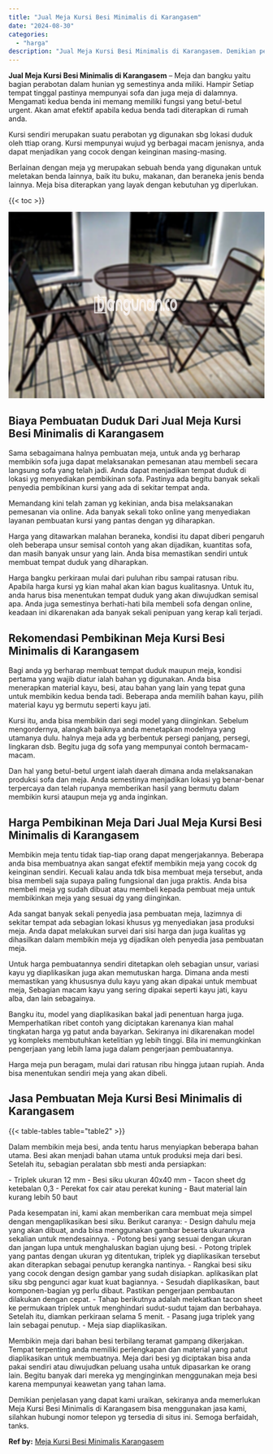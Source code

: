 ```yaml
---
title: "Jual Meja Kursi Besi Minimalis di Karangasem"
date: "2024-08-30"
categories: 
  - "harga"
description: "Jual Meja Kursi Besi Minimalis di Karangasem. Demikian penjelasan yang dapat kami uraikan, sekiranya anda memerlukan Meja Kursi Besi Minimalis di Karangasem..."
---
```


**Jual Meja Kursi Besi Minimalis di Karangasem** – Meja dan bangku yaitu bagian perabotan dalam hunian yg semestinya anda miliki. Hampir Setiap tempat tinggal pastinya mempunyai sofa dan juga meja di dalamnya. Mengamati kedua benda ini memang memiliki fungsi yang betul-betul urgent. Akan amat efektif apabila kedua benda tadi diterapkan di rumah anda.

Kursi sendiri merupakan suatu perabotan yg digunakan sbg lokasi duduk oleh ttiap orang. Kursi mempunyai wujud yg berbagai macam jenisnya, anda dapat menjadikan yang cocok dengan keinginan masing-masing.

Berlainan dengan meja yg merupakan sebuah benda yang digunakan untuk meletakan benda lainnya, baik itu buku, makanan, dan beraneka jenis benda lainnya. Meja bisa diterapkan yang layak dengan kebutuhan yg diperlukan.

{{< toc >}}

![Jual Meja Kursi Besi Minimalis di Karangasem](/images/jual-meja-besi-murah30.png)

## Biaya Pembuatan Duduk Dari Jual Meja Kursi Besi Minimalis di Karangasem

Sama sebagaimana halnya pembuatan meja, untuk anda yg berharap membikin sofa juga dapat melaksanakan pemesanan atau membeli secara langsung sofa yang telah jadi. Anda dapat menjadikan tempat duduk di lokasi yg menyediakan pembikinan sofa. Pastinya ada begitu banyak sekali penyedia pembikinan kursi yang ada di sekitar tempat anda.

Memandang kini telah zaman yg kekinian, anda bisa melaksanakan pemesanan via online. Ada banyak sekali toko online yang menyediakan layanan pembuatan kursi yang pantas dengan yg diharapkan.

Harga yang ditawarkan malahan beraneka, kondisi itu dapat diberi pengaruh oleh beberapa unsur semisal contoh yang akan dijadikan, kuantitas sofa, dan masih banyak unsur yang lain. Anda bisa memastikan sendiri untuk membuat tempat duduk yang diharapkan.

Harga bangku perkiraan mulai dari puluhan ribu sampai ratusan ribu. Apabila harga kursi yg kian mahal akan kian bagus kualitasnya. Untuk itu, anda harus bisa menentukan tempat duduk yang akan diwujudkan semisal apa. Anda juga semestinya berhati-hati bila membeli sofa dengan online, keadaan ini dikarenakan ada banyak sekali penipuan yang kerap kali terjadi.

## Rekomendasi Pembikinan Meja Kursi Besi Minimalis di Karangasem

Bagi anda yg berharap membuat tempat duduk maupun meja, kondisi pertama yang wajib diatur ialah bahan yg digunakan. Anda bisa menerapkan material kayu, besi, atau bahan yang lain yang tepat guna untuk membikin kedua benda tadi. Beberapa anda memilih bahan kayu, pilih material kayu yg bermutu seperti kayu jati.

Kursi itu, anda bisa membikin dari segi model yang diinginkan. Sebelum mengordernya, alangkah baiknya anda menetapkan modelnya yang utamanya dulu. halnya meja ada yg berbentuk persegi panjang, persegi, lingkaran dsb. Begitu juga dg sofa yang mempunyai contoh bermacam-macam.

Dan hal yang betul-betul urgent ialah daerah dimana anda melaksanakan produksi sofa dan meja. Anda semestinya menjadikan lokasi yg benar-benar terpercaya dan telah rupanya memberikan hasil yang bermutu dalam membikin kursi ataupun meja yg anda inginkan.

## Harga Pembikinan Meja Dari Jual Meja Kursi Besi Minimalis di Karangasem

Membikin meja tentu tidak tiap-tiap orang dapat mengerjakannya. Beberapa anda bisa membuatnya akan sangat efektif membikin meja yang cocok dg keinginan sendiri. Kecuali kalau anda tdk bisa membuat meja tersebut, anda bisa membeli saja supaya paling fungsional dan juga praktis. Anda bisa membeli meja yg sudah dibuat atau membeli kepada pembuat meja untuk membikinkan meja yang sesuai dg yang diinginkan.

Ada sangat banyak sekali penyedia jasa pembuatan meja, lazimnya di sekitar tempat ada sebagian lokasi khusus yg menyediakan jasa produksi meja. Anda dapat melakukan survei dari sisi harga dan juga kualitas yg dihasilkan dalam membikin meja yg dijadikan oleh penyedia jasa pembuatan meja.

Untuk harga pembuatannya sendiri ditetapkan oleh sebagian unsur, variasi kayu yg diaplikasikan juga akan memutuskan harga. Dimana anda mesti memastikan yang khususnya dulu kayu yang akan dipakai untuk membuat meja, Sebagian macam kayu yang sering dipakai seperti kayu jati, kayu alba, dan lain sebagainya.

Bangku itu, model yang diaplikasikan bakal jadi penentuan harga juga. Memperhatikan ribet contoh yang diciptakan karenanya kian mahal tingkatan harga yg patut anda bayarkan. Sekiranya ini dikarenakan model yg kompleks membutuhkan ketelitian yg lebih tinggi. Bila ini memungkinkan pengerjaan yang lebih lama juga dalam pengerjaan pembuatannya.

Harga meja pun beragam, mulai dari ratusan ribu hingga jutaan rupiah. Anda bisa menentukan sendiri meja yang akan dibeli.

## Jasa Pembuatan Meja Kursi Besi Minimalis di Karangasem

{{< table-tables table="table2" >}}

Dalam membikin meja besi, anda tentu harus menyiapkan beberapa bahan utama. Besi akan menjadi bahan utama untuk produksi meja dari besi. Setelah itu, sebagian peralatan sbb mesti anda persiapkan:

\- Triplek ukuran 12 mm - Besi siku ukuran 40x40 mm - Tacon sheet dg ketebalan 0,3 - Perekat fox cair atau perekat kuning - Baut material lain kurang lebih 50 baut

Pada kesempatan ini, kami akan memberikan cara membuat meja simpel dengan mengaplikasikan besi siku. Berikut caranya: - Design dahulu meja yang akan dibuat, anda bisa menggunakan gambar beserta ukurannya sekalian untuk mendesainnya. - Potong besi yang sesuai dengan ukuran dan jangan lupa untuk menghaluskan bagian ujung besi. - Potong triplek yang pantas dengan ukuran yg ditentukan, triplek yg diaplikasikan tersebut akan diterapkan sebagai penutup kerangka nantinya. - Rangkai besi siku yang cocok dengan design gambar yang sudah disiapkan. aplikasikan plat siku sbg pengunci agar kuat kuat bagiannya. - Sesudah diaplikasikan, baut komponen-bagian yg perlu dibaut. Pastikan pengerjaan pembautan dilakukan dengan cepat. - Tahap berikutnya adalah melekatkan tacon sheet ke permukaan triplek untuk menghindari sudut-sudut tajam dan berbahaya. Setelah itu, diamkan perkiraan selama 5 menit. - Pasang juga triplek yang lain sebagai penutup. - Meja siap diaplikasikan.

Membikin meja dari bahan besi terbilang teramat gampang dikerjakan. Tempat terpenting anda memiliki perlengkapan dan material yang patut diaplikasikan untuk membuatnya. Meja dari besi yg diciptakan bisa anda pakai sendiri atau diwujudkan peluang usaha untuk dipasarkan ke orang lain. Begitu banyak dari mereka yg menginginkan menggunakan meja besi karena mempunyai keawetan yang tahan lama.

Demikian penjelasan yang dapat kami uraikan, sekiranya anda memerlukan Meja Kursi Besi Minimalis di Karangasem bisa menggunakan jasa kami, silahkan hubungi nomor telepon yg tersedia di situs ini. Semoga berfaidah, tanks.

**Ref by:** [Meja Kursi Besi Minimalis Karangasem](https://id.wikipedia.org/wiki/Meja)
